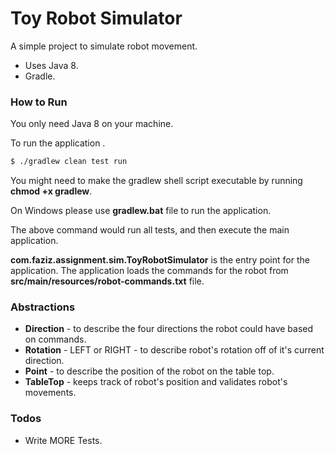 # Toy Robot Simulator

A simple project to simulate robot movement.

  - Uses Java 8.
  - Gradle.

### How to Run

You only need Java 8 on your machine.

To run the application .

```sh
$ ./gradlew clean test run
```
You might need to make the gradlew shell script executable by running **chmod +x gradlew**.

On Windows please use **gradlew.bat** file to run the application.

The above command would run all tests, and then execute the main application.

**com.faziz.assignment.sim.ToyRobotSimulator** is the entry point for the application.
The application loads the commands for the robot from **src/main/resources/robot-commands.txt** file.

### Abstractions
  - **Direction** - to describe the four directions the robot could have based on commands.
  - **Rotation** - LEFT or RIGHT - to describe robot's rotation off of it's current direction.
  - **Point** - to describe the position of the robot on the table top.
  - **TableTop** - keeps track of robot's position and validates robot's movements.

### Todos

 - Write MORE Tests.